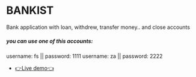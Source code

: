 # BANKIST

Bank application with loan, withdrew, transfer money.. and close accounts

##### you can use one of this accounts:

username: fs || password: 1111
username: za || password: 2222

- [👉Live demo👈]()
